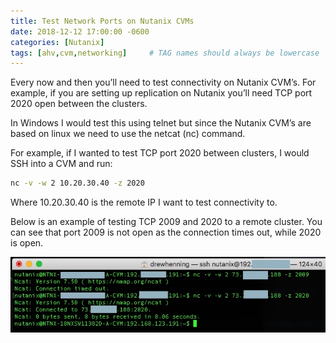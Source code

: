 ```yaml
---
title: Test Network Ports on Nutanix CVMs
date: 2018-12-12 17:00:00 -0600
categories: [Nutanix]
tags: [ahv,cvm,networking]     # TAG names should always be lowercase
---
```


Every now and then you’ll need to test connectivity on Nutanix CVM’s. For example, if you are setting up replication on Nutanix you’ll need TCP port 2020 open between the clusters.

In Windows I would test this using telnet but since the Nutanix CVM’s are based on linux we need to use the netcat (nc) command.

For example, if I wanted to test TCP port 2020 between clusters, I would SSH into a CVM and run:

```bash
nc -v -w 2 10.20.30.40 -z 2020
```

Where 10.20.30.40 is the remote IP I want to test connectivity to.

Below is an example of testing TCP 2009 and 2020 to a remote cluster. You can see that port 2009 is not open as the connection times out, while 2020 is open.

![Console Output](/assets/img/2018-12-12-nc-output.jpg)